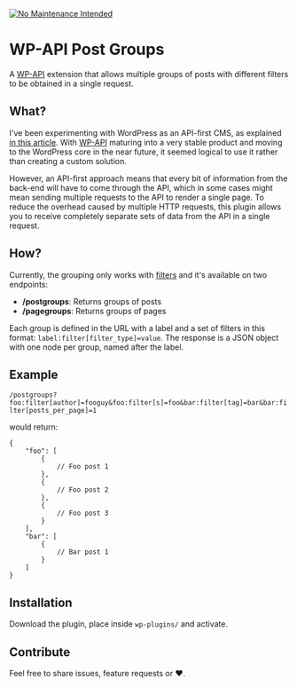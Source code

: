 [![No Maintenance Intended](http://unmaintained.tech/badge.svg)](http://unmaintained.tech/)

# WP-API Post Groups

A [WP-API](http://wp-api.org/) extension that allows multiple groups of posts with different filters to be obtained in a single request.

## What?
I've been experimenting with WordPress as an API-first CMS, as explained [in this article](https://css-tricks.com/thoughts-on-an-api-first-wordpress/). With [WP-API](http://wp-api.org/) maturing into a very stable product and moving to the WordPress core in the near future, it seemed logical to use it rather than creating a custom solution.

However, an API-first approach means that every bit of information from the back-end will have to come through the API, which in some cases might mean sending multiple requests to the API to render a single page. To reduce the overhead caused by multiple HTTP requests, this plugin allows you to receive completely separate sets of data from the API in a single request.

## How?
Currently, the grouping only works with [filters](http://wp-api.org/#posts_retrieve-posts_input) and it's available on two endpoints:

- **/postgroups**: Returns groups of posts
- **/pagegroups**: Returns groups of pages

Each group is defined in the URL with a label and a set of filters in this format: `label:filter[filter_type]=value`. The response is a JSON object with one node per group, named after the label.

## Example

`/postgroups?foo:filter[author]=fooguy&foo:filter[s]=foo&bar:filter[tag]=bar&bar:filter[posts_per_page]=1`

would return:

```
{
	"foo": [
		{
			// Foo post 1
		},
		{
			// Foo post 2
		},
		{
			// Foo post 3
		}
	],
	"bar": [
		{
			// Bar post 1
		}
	]
}
```

## Installation
Download the plugin, place inside `wp-plugins/` and activate.

## Contribute
Feel free to share issues, feature requests or ♥.
